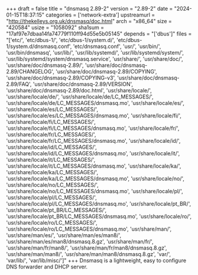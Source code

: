 +++
draft = false
title = "dnsmasq 2.89-2"
version = "2.89-2"
date = "2024-01-15T18:37:15"
categories = ['network-extra']
upstreamurl = "http://thekelleys.org.uk/dnsmasq/doc.html"
arch = "x86_64"
size = "420584"
usize = "1058092"
sha1sum = "17af97e7dbaa14fa74779f110ff94d55e5b05145"
depends = "['dbus']"
files = "['etc/', 'etc/dbus-1/', 'etc/dbus-1/system.d/', 'etc/dbus-1/system.d/dnsmasq.conf', 'etc/dnsmasq.conf', 'usr/', 'usr/bin/', 'usr/bin/dnsmasq', 'usr/lib/', 'usr/lib/systemd/', 'usr/lib/systemd/system/', 'usr/lib/systemd/system/dnsmasq.service', 'usr/share/', 'usr/share/doc/', 'usr/share/doc/dnsmasq-2.89/', 'usr/share/doc/dnsmasq-2.89/CHANGELOG', 'usr/share/doc/dnsmasq-2.89/COPYING', 'usr/share/doc/dnsmasq-2.89/COPYING-v3', 'usr/share/doc/dnsmasq-2.89/FAQ', 'usr/share/doc/dnsmasq-2.89/VERSION', 'usr/share/doc/dnsmasq-2.89/doc.html', 'usr/share/locale/', 'usr/share/locale/de/', 'usr/share/locale/de/LC_MESSAGES/', 'usr/share/locale/de/LC_MESSAGES/dnsmasq.mo', 'usr/share/locale/es/', 'usr/share/locale/es/LC_MESSAGES/', 'usr/share/locale/es/LC_MESSAGES/dnsmasq.mo', 'usr/share/locale/fi/', 'usr/share/locale/fi/LC_MESSAGES/', 'usr/share/locale/fi/LC_MESSAGES/dnsmasq.mo', 'usr/share/locale/fr/', 'usr/share/locale/fr/LC_MESSAGES/', 'usr/share/locale/fr/LC_MESSAGES/dnsmasq.mo', 'usr/share/locale/id/', 'usr/share/locale/id/LC_MESSAGES/', 'usr/share/locale/id/LC_MESSAGES/dnsmasq.mo', 'usr/share/locale/it/', 'usr/share/locale/it/LC_MESSAGES/', 'usr/share/locale/it/LC_MESSAGES/dnsmasq.mo', 'usr/share/locale/ka/', 'usr/share/locale/ka/LC_MESSAGES/', 'usr/share/locale/ka/LC_MESSAGES/dnsmasq.mo', 'usr/share/locale/no/', 'usr/share/locale/no/LC_MESSAGES/', 'usr/share/locale/no/LC_MESSAGES/dnsmasq.mo', 'usr/share/locale/pl/', 'usr/share/locale/pl/LC_MESSAGES/', 'usr/share/locale/pl/LC_MESSAGES/dnsmasq.mo', 'usr/share/locale/pt_BR/', 'usr/share/locale/pt_BR/LC_MESSAGES/', 'usr/share/locale/pt_BR/LC_MESSAGES/dnsmasq.mo', 'usr/share/locale/ro/', 'usr/share/locale/ro/LC_MESSAGES/', 'usr/share/locale/ro/LC_MESSAGES/dnsmasq.mo', 'usr/share/man/', 'usr/share/man/es/', 'usr/share/man/es/man8/', 'usr/share/man/es/man8/dnsmasq.8.gz', 'usr/share/man/fr/', 'usr/share/man/fr/man8/', 'usr/share/man/fr/man8/dnsmasq.8.gz', 'usr/share/man/man8/', 'usr/share/man/man8/dnsmasq.8.gz', 'var/', 'var/lib/', 'var/lib/misc/']"
+++
Dnsmasq is a lightweight, easy to configure DNS forwarder and DHCP server.